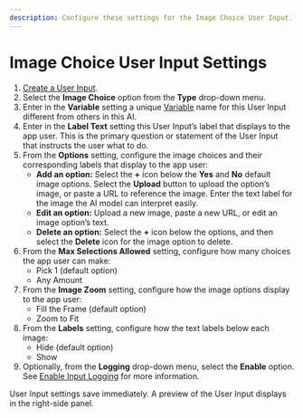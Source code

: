 ```yaml
---
description: Configure these settings for the Image Choice User Input.
---
```


# Image Choice User Input Settings

1. [Create a User Input](../create-a-user-input.md).
2. Select the **Image Choice** option from the **Type** drop-down menu.
3. Enter in the **Variable** setting a unique [Variable](../what-is-a-variable.md) name for this User Input different from others in this AI.
4. Enter in the **Label Text** setting this User Input’s label that displays to the app user. This is the primary question or statement of the User Input that instructs the user what to do.
5. From the **Options** setting, configure the image choices and their corresponding labels that display to the app user:
   * **Add an option:** Select the **+** icon below the **Yes** and **No** default image options. Select the **Upload** button to upload the option’s image, or paste a URL to reference the image. Enter the text label for the image the AI model can interpret easily.
   * **Edit an option:** Upload a new image, paste a new URL, or edit an image option’s text.
   * **Delete an option:** Select the **+** icon below the options, and then select the **Delete** icon for the image option to delete.
6. From the **Max Selections Allowed** setting, configure how many choices the app user can make:
   * Pick 1 (default option)
   * Any Amount
7. From the **Image Zoom** setting, configure how the image options display to the app user:
   * Fill the Frame (default option)
   * Zoom to Fit
8. From the **Labels** setting, configure how the text labels below each image:
   * Hide (default option)
   * Show
9. Optionally, from the **Logging** drop-down menu, select the **Enable** option. See [Enable Input Logging](../enable-input-logging.md) for more information.

User Input settings save immediately. A preview of the User Input displays in the right-side panel.
